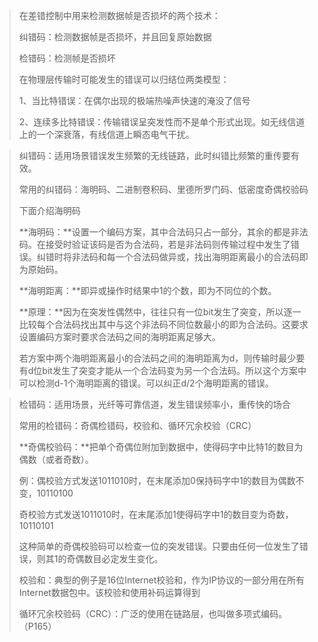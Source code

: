 > 在差错控制中用来检测数据帧是否损坏的两个技术：
>
> 纠错码：检测数据帧是否损坏，并且回复原始数据
>
> 检错码：检测帧是否损坏
>
> 
>
> 在物理层传输时可能发生的错误可以归结位两类模型：
>
> 1、当比特错误：在偶尔出现的极端热噪声快速的淹没了信号
>
> 2、连续多比特错误：传输错误呈突发性而不是单个形式出现。如无线信道上的一个深衰落，有线信道上瞬态电气干扰。

>纠错码：适用场景错误发生频繁的无线链路，此时纠错比频繁的重传要有效。
>
>常用的纠错码：海明码、二进制卷积码、里德所罗门码、低密度奇偶校验码
>
>下面介绍海明码
>
>**海明码：**设置一个编码方案，其中合法码只占一部分，其余的都是非法码。在接受时验证该码是否为合法码，若是非法码则传输过程中发生了错误。纠错时将非法码和每一个合法码做异或，找出海明距离最小的合法码即为原始码。
>
>**海明距离：**即异或操作时结果中1的个数，即为不同位的个数。
>
>**原理：**因为在突发性偶然中，往往只有一位bit发生了突变，所以逐一比较每个合法码找出其中与这个非法码不同位数最小的即为合法码。这要求设置编码方案时要求合法码之间的海明距离足够大。
>
>若方案中两个海明距离最小的合法码之间的海明距离为d，则传输时最少要有d位bit发生了突变才能从一个合法码变为另一个合法码。所以这个方案中可以检测d-1个海明距离的错误。可以纠正d/2个海明距离的错误。

> 检错码：适用场景，光纤等可靠信道，发生错误频率小，重传快的场合
>
> 常用的检错码：奇偶检错码，校验和、循环冗余校验（CRC）
>
> **奇偶校验码：**把单个奇偶位附加到数据中，使得码字中比特1的数目为偶数（或者奇数）。
>
> 例：偶校验方式发送1011010时，在末尾添加0保持码字中1的数目为偶数不变，10110100
>
> 奇校验方式发送1011010时，在末尾添加1使得码字中1的数目变为奇数，10110101
>
> 这种简单的奇偶校验码可以检查一位的突发错误。只要由任何一位发生了错误，则其1的奇偶数目必定发生变化。
> 
>
> 校验和：典型的例子是16位Internet校验和，作为IP协议的一部分用在所有Internet数据包中。该校验和使用补码运算得到
>
> 
>
> 循环冗余校验码（CRC）：广泛的使用在链路层，也叫做多项式编码。（P165）